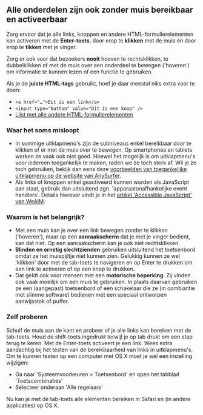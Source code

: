 ## Alle onderdelen zijn ook zonder muis bereikbaar en activeerbaar


Zorg ervoor dat je alle links, knoppen en andere HTML-formulierelementen kan activeren met de <strong>Enter-toets</strong>, door erop te **klikken** met de muis én door erop te **tikken** met je vinger.

Zorg er ook voor dat bezoekers **nooit** hoeven te rechtsklikken, te dubbelklikken of met de muis over een onderdeel te bewegen ('hoveren') om informatie te kunnen lezen of een functie te gebruiken.


Als je de **juiste HTML-tags** gebruikt, hoef je daar meestal niks extra voor te doen:

- `<a href="…">Dit is een link</a>`
- `<input type="button" value="Dit is een knop" />`
- <a href="http://nativeformelements.com">Lijst met alle andere HTML-formulierelementen</a>

### Waar het soms misloopt

- In sommige uitklapmenu's zijn de subniveaus enkel bereikbaar door te klikken of er met de muis over te bewegen. Op smartphones en tablets werken ze vaak ook niet goed. Hoewel het mogelijk is om uitklapmenu's voor iedereen toegankelijk te maken, raden we ze toch sterk af. Wil je ze toch gebruiken, bekijk dan eens deze [voorbeelden van toegankelijke uitklapmenu op de website van AnySurfer](http://www.anysurfer.be/nl/blog/detail/toegankelijke-uitklapmenus).
- Als links of knoppen enkel geactiveerd kunnen worden als JavaScript aan staat, gebruik dan uitsluitend zgn. 'apparaatonafhankelijke event handlers'. Details hierover vindt je in het [artikel 'Accessible JavaScript' van WeAIM](http://webaim.org/techniques/javascript/eventhandlers).

### Waarom is het belangrijk?

- Met een muis kan je over een link bewegen zonder te klikken ('hoveren'), maar op een **aanraakscherm** dat je met je vinger bedient, kan dat niet. Op een aanraakscherm kan je ook niet rechtsklikken.
- **Blinden en ernstig slechtzienden** gebruiken uitsluitend het toetsenbord omdat ze het muispijltje niet kunnen zien. Gelukkig kunnen ze wel 'klikken' door met de tab-toets te navigeren en op Enter te drukken om een link te activeren of op een knop te drukken.
- Dat geldt ook voor mensen met een **motorische beperking**. Zij vinden ook vaak moeilijk om een muis te gebruiken. In plaats daarvan gebruiken ze een (aangepast) toetsenbord of een schakelaar die ze (in combiantie met slimme software) bedienen met een speciaal ontworpen aanwijsstok of puffer.

### Zelf proberen

Schuif de muis aan de kant en probeer of je alle links kan bereiken met de tab-toets. Houd de shift-toets ingedrukt terwijl je op tab drukt om een stap terug te keren. Met de Enter-toets activeert je een link. Wees extra aandachtig bij het testen van de bereikbaarheid van links in uitklapmenu's. Om te kunnen testen op een computer met OS X moet je wel een instelling wijzigen:

- Ga naar 'Systeemvoorkeuren > Toetsenbord' en open het tabblad 'Toetscombinaties'
- Selecteer onderaan 'Alle regelaars'

Nu kan je met de tab-toets alle elementen bereiken in Safari en (in andere applicaties) op OS X.
